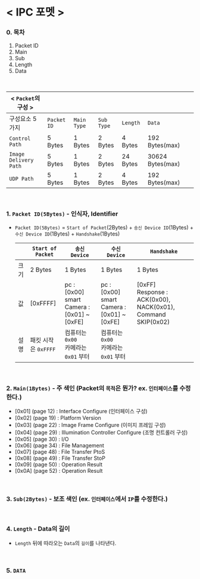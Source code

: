 # < IPC 포멧 >

### 0. 목차
1. Packet ID
2. Main
3. Sub
4. Length
5. Data

<br>

|< `Packet`의 구성 >|||||||
|-|-|-|-|-|-|-|
| 구성요소 5가지            | `Packet ID`| `Main Type` | `Sub Type` | `Length` | `Data`           | 
| `Control Path`           | 5 Bytes    | 1 Bytes     | 2 Bytes    | 4 Bytes  | 192 Bytes(max)   |
| `Image Delivery Path`    | 5 Bytes    | 1 Bytes     | 2 Bytes    | 24 Bytes | 30624 Bytes(max) |
| `UDP Path`               | 5 Bytes    | 1 Bytes     | 2 Bytes    | 4 Bytes  | 192 Bytes(max)   |

<br>

### 1. `Packet ID(5Bytes)` - 인식자, Identifier

+ `Packet ID(5Bytes)` = `Start of Packet`(2Bytes) + `송신 Device ID`(1Bytes) + `수신 Device ID`(1Bytes) + `Handshake`(1Bytes)
   

    || `Start of Packet` | `송신 Device` | `수신 Device` | `Handshake` |
    |-|-|-|-|-|
    | 크기 | 2 Bytes  | 1 Bytes |  1 Bytes |  1 Bytes | 
    | 값   | [0xFFFF] | pc : [0x00]<br> smart Camera : [0x01] ~ [0xFE] |  pc : [0x00]<br> smart Camera : [0x01] ~ [0xFE] |  [0xFF]<br> Response : ACK(0x00), NACK(0x01), Command SKIP(0x02) | 
    | 설명 |패킷 시작은 `0xFFFF` | 컴퓨터는 `0x00` <br> 카메라는 `0x01` 부터 | 컴퓨터는 `0x00` <br> 카메라는 `0x01` 부터 | 

<br>

### 2. `Main(1Bytes)` - 주 색인 (Packet의 `목적`은 뭔가? ex. `인터페이스`를 수정한다.)

+ [0x01] (page 12) : Interface Configure (인터페이스 구성) 
+ [0x02] (page 19) : Platform Version
+ [0x03] (page 22) : Image Frame Configure (이미지 프레임 구성)
+ [0x04] (page 29) : Illumination Controller Configure (조명 컨트롤러 구성)
+ [0x05] (page 30) : I/O
+ [0x06] (page 34) : File Management
+ [0x07] (page 48) : File Transfer PtoS
+ [0x08] (page 49) : File Transfer StoP
+ [0x09] (page 50) : Operation Result
+ [0x0A] (page 52) : Operation Result

<br>

### 3. `Sub(2Bytes)` - 보조 색인 (ex. `인터페이스`에서 `IP`를 수정한다.)

<br>

### 4. `Length` - Data의 길이
- `Length` 뒤에 따라오는 `Data`의 `길이`를 나타낸다.

<br>

### 5. `DATA`

<br>